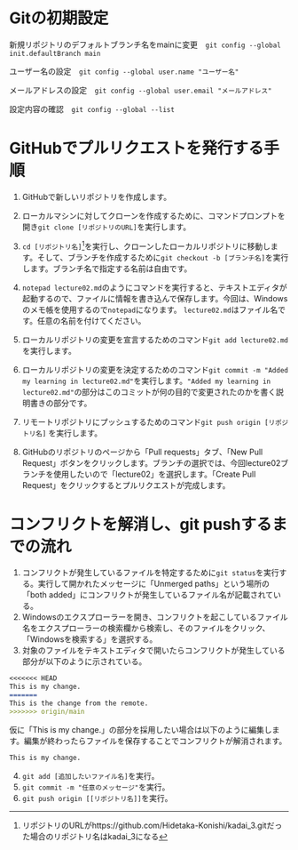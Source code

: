# Gitの初期設定
 新規リポジトリのデフォルトブランチ名をmainに変更　```git config --global init.defaultBranch main```
 
 ユーザー名の設定　```git config --global user.name "ユーザー名"```

 メールアドレスの設定　```git config --global user.email "メールアドレス"```

設定内容の確認　```git config --global --list```

# GitHubでプルリクエストを発行する手順
1. GitHubで新しいリポジトリを作成します。

2. ローカルマシンに対してクローンを作成するために、コマンドプロンプトを開き```git clone [リポジトリのURL]```を実行します。

3. ```cd [リポジトリ名]```[^1]を実行し、クローンしたローカルリポジトリに移動します。そして、ブランチを作成するために```git checkout -b [ブランチ名]```を実行します。ブランチ名で指定する名前は自由です。

4. ```notepad lecture02.md```のようにコマンドを実行すると、テキストエディタが起動するので、ファイルに情報を書き込んで保存します。今回は、Windowsのメモ帳を使用するので```notepad```になります。 ```lecture02.md```はファイル名です。任意の名前を付けてください。

5. ローカルリポジトリの変更を宣言するためのコマンド```git add lecture02.md```を実行します。

6. ローカルリポジトリの変更を決定するためのコマンド```git commit -m "Added my learning in lecture02.md"```を実行します。```"Added my learning in lecture02.md"```の部分はこのコミットが何の目的で変更されたのかを書く説明書きの部分です。

7. リモートリポジトリにプッシュするためのコマンド```git push origin [リポジトリ名]``` を実行します。

8. GitHubのリポジトリのページから「Pull requests」タブ、「New Pull Request」ボタンをクリックします。ブランチの選択では、今回lecture02ブランチを使用したいので「lecture02」を選択します。「Create Pull Request」をクリックするとプルリクエストが完成します。

[^1]: リポジトリのURLがhttps://github.com/Hidetaka-Konishi/kadai_3.gitだった場合のリポジトリ名はkadai_3になる

# コンフリクトを解消し、git pushするまでの流れ
1. コンフリクトが発生しているファイルを特定するために```git status```を実行する。実行して開かれたメッセージに「Unmerged paths」という場所の「both added」にコンフリクトが発生しているファイル名が記載されている。
2. Windowsのエクスプローラーを開き、コンフリクトを起こしているファイル名をエクスプローラーの検索欄から検索し、そのファイルをクリック、「Windowsを検索する」を選択する。
3. 対象のファイルをテキストエディタで開いたらコンフリクトが発生している部分が以下のように示されている。

```markdown
<<<<<<< HEAD
This is my change.
=======
This is the change from the remote.
>>>>>>> origin/main
```

仮に「This is my change.」の部分を採用したい場合は以下のように編集します。編集が終わったらファイルを保存することでコンフリクトが解消されます。

```markdown
This is my change.
```
4. ```git add [追加したいファイル名]```を実行。
5. ```git commit -m "任意のメッセージ"```を実行。
6. ```git push origin [[リポジトリ名]]```を実行。

